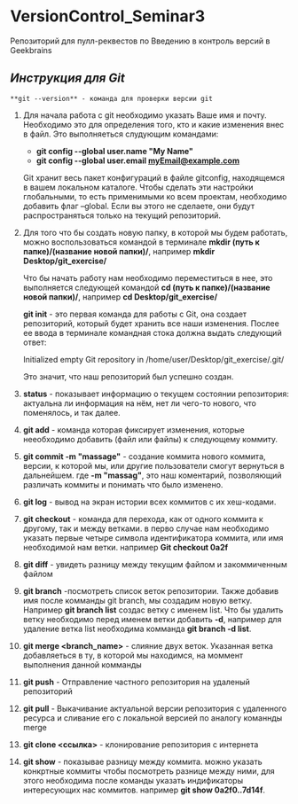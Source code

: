 # VersionControl_Seminar3
Репозиторий для пулл-реквестов по Введению в контроль версий в Geekbrains


## _Инструкция для **Git**_
    **git --version** - команда для проверки версии git

1. Для начала работа с git необходимо указать Ваше имя и почту. Необходимо это для определения того, кто и какие изменения внес в файл. Это выполняеться слудующим командами:
    + **git config --global user.name "My Name"**
    + **git config --global user.email myEmail@example.com**

    Git хранит весь пакет конфигураций в файле gitconfig, находящемся в вашем локальном каталоге. Чтобы сделать эти настройки глобальными, то есть применимыми ко всем проектам, необходимо добавить флаг –global. Если вы этого не сделаете, они будут распространяться только на текущий репозиторий.

2. Для того что бы создать новую папку, в которой мы будем работать, можно воспользоваться командой в терминале **mkdir (путь к папке)/(название новой папки)/**, например **mkdir Desktop/git_exercise/**

    Что бы начать работу нам необходимо переместиться в нее, это выполняется следующей командой **cd (путь к папке)/(название новой папки)/**, например **cd Desktop/git_exercise/**

    **git init** - это первая команда для работы с Git, она создает репозиторий, который будет хранить все наши изменения. Послее ее ввода в терминале командная стока должна выдать следующий ответ:

    Initialized empty Git repository in /home/user/Desktop/git_exercise/.git/

    Это значит, что наш репозиторий был успешно создан.

3. **status** - показывает информацию о текущем состоянии репозитория: актуальна ли информация на нём, нет ли чего-то нового, что поменялось, и так далее.

4. **git add** - команда которая фиксирует изменения, которые нееобходимо добавить (файл или файлы) к следующему коммиту.

5. **git commit -m "massage"** - создание коммита нового коммита, версии, к которой мы, или другие пользователи смогут вернуться в дальнейшем. где **-m "massag"**, это наш коментарий, позволяющий различать коммиты и понимать что было изменено.

6. **git log** - вывод на экран истории всех коммитов с их хеш-кодами.

7. **git checkout** - команда для перехода, как от одного коммита к другому, так и между ветками. в перво случае нам необходимо указать первые четыре символа идентификатора коммита, или имя необходимой нам ветки.  например **Git checkout 0a2f**

8. **git diff** - увидеть разницу между текущим файлом и закоммиченным файлом

9. **git branch** -посмотреть список веток репозитории. Также добавив имя после комманды git branch, мы создадим новую ветку. Например **git branch list** создас ветку с именем list. Что бы удалить ветку необходимо перед именем ветки добавить **-d**, например для удаление ветка list необходима комманда **git branch -d list**.

10. **git merge <branch_name>** - слияние двух веток. Указанная ветка добавляеться в ту, в которой мы находимся, на моммент выполнения данной комманды

11. **git push** - Отправление частного репозитория на удаленый репозиторий

12. **git pull** - Выкачивание актуальной версии репозитория с удаленного ресурса и сливание его с локальной версией по аналогу команнды merge

13. **git clone <ссылка>** - клонирование репозитория с интернета

14. **git show** - показывае разницу между коммита. можно указать конкртные коммиты чтобы посмотреть разнице между ними, для этого необходима после команды указать индификаторы интересующих нас коммитов. например **git show 0a2f0..7d14f**.